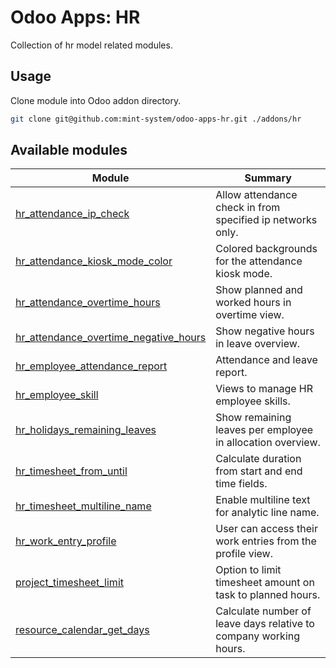 # Odoo Apps: HR

Collection of hr model related modules.

## Usage

Clone module into Odoo addon directory.

```bash
git clone git@github.com:mint-system/odoo-apps-hr.git ./addons/hr
```

## Available modules

| Module | Summary |
| --- | --- |
| [hr_attendance_ip_check](hr_attendance_ip_check) |         Allow attendance check in from specified ip networks only. |
| [hr_attendance_kiosk_mode_color](hr_attendance_kiosk_mode_color) |         Colored backgrounds for the attendance kiosk mode. |
| [hr_attendance_overtime_hours](hr_attendance_overtime_hours) |         Show planned and worked hours in overtime view. |
| [hr_attendance_overtime_negative_hours](hr_attendance_overtime_negative_hours) |         Show negative hours in leave overview. |
| [hr_employee_attendance_report](hr_employee_attendance_report) |         Attendance and leave report. |
| [hr_employee_skill](hr_employee_skill) |         Views to manage HR employee skills. |
| [hr_holidays_remaining_leaves](hr_holidays_remaining_leaves) |         Show remaining leaves per employee in allocation overview. |
| [hr_timesheet_from_until](hr_timesheet_from_until) |         Calculate duration from start and end time fields. |
| [hr_timesheet_multiline_name](hr_timesheet_multiline_name) |         Enable multiline text for analytic line name. |
| [hr_work_entry_profile](hr_work_entry_profile) |         User can access their work entries from the profile view. |
| [project_timesheet_limit](project_timesheet_limit) |         Option to limit timesheet amount on task to planned hours. |
| [resource_calendar_get_days](resource_calendar_get_days) |         Calculate number of leave days relative to company working hours. |
